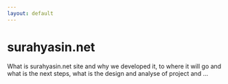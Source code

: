 ```yaml
---
layout: default
---
```

# surahyasin.net

What is surahyasin.net site and why we developed it, to where it will go and what is the next steps, what is the design and analyse of project and ...
